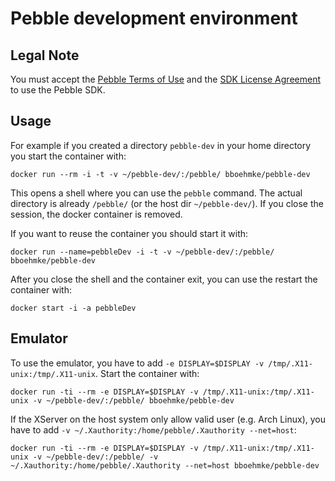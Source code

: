 # Pebble development environment

## Legal Note
You must accept the [Pebble Terms of Use](https://developer.getpebble.com/legal/terms-of-use/)
and the [SDK License Agreement](https://developer.getpebble.com/legal/sdk-license/) 
to use the Pebble SDK.


## Usage

For example if you created a directory ```pebble-dev``` in your home directory 
you start the container with:
```
docker run --rm -i -t -v ~/pebble-dev/:/pebble/ bboehmke/pebble-dev
```
This opens a shell where you can use the ```pebble``` command.
The actual directory is already ```/pebble/``` (or the host dir ```~/pebble-dev/```).
If you close the session, the docker container is removed.


If you want to reuse the container you should start it with:
```
docker run --name=pebbleDev -i -t -v ~/pebble-dev/:/pebble/ bboehmke/pebble-dev
```
After you close the shell and the container exit, you can use the restart the 
container with:
```
docker start -i -a pebbleDev
```

## Emulator

To use the emulator, you have to add ```-e DISPLAY=$DISPLAY -v /tmp/.X11-unix:/tmp/.X11-unix```. Start the container with:
```
docker run -ti --rm -e DISPLAY=$DISPLAY -v /tmp/.X11-unix:/tmp/.X11-unix -v ~/pebble-dev/:/pebble/ bboehmke/pebble-dev
```

If the XServer on the host system only allow valid user (e.g. Arch Linux), you have to add ```-v ~/.Xauthority:/home/pebble/.Xauthority --net=host```:
```
docker run -ti --rm -e DISPLAY=$DISPLAY -v /tmp/.X11-unix:/tmp/.X11-unix -v ~/pebble-dev/:/pebble/ -v ~/.Xauthority:/home/pebble/.Xauthority --net=host bboehmke/pebble-dev
```
